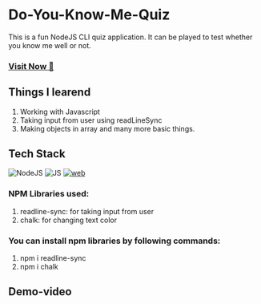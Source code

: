 # Do-You-Know-Me-Quiz
This is a fun NodeJS CLI quiz application. It can be played to test whether you know me well or not.


### <a href="https://replit.com/@NeeleshSingh3/Do-You-Know-Me-NodeJs-CLI-Quiz-App?embed=1&output=1" target="_blank">**Visit Now 🚀**</a>

## Things I learend
1. Working with Javascript
2. Taking input from user using readLineSync
3. Making objects in array and many more basic things.


## Tech Stack
![NodeJS](https://img.shields.io/badge/Node.js%20-%339933.svg?&style=for-the-badge&logo=Node.js&logoColor=white)
![JS](https://img.shields.io/badge/JavaScript%20-%F7DF1E.svg?&style=for-the-badge&logo=JavaScript&logoColor=white)
[![web](https://img.shields.io/badge/GitHub-Live-181717?style=for-the-badge&logo=GitHub&logoColor=white)](https://replit.com/@NeeleshSingh3/Do-You-Know-Me-NodeJs-CLI-Quiz-App?embed=1&output=1)

### NPM Libraries used:
1. readline-sync: for taking input from user
2. chalk: for changing text color

### You can install npm libraries by following commands:
1. npm i readline-sync
2. npm i chalk 

## Demo-video